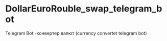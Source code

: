 # DollarEuroRouble_swap_telegram_bot
Telegram Bot -конвертер валют (currency convertet telegram bot)
